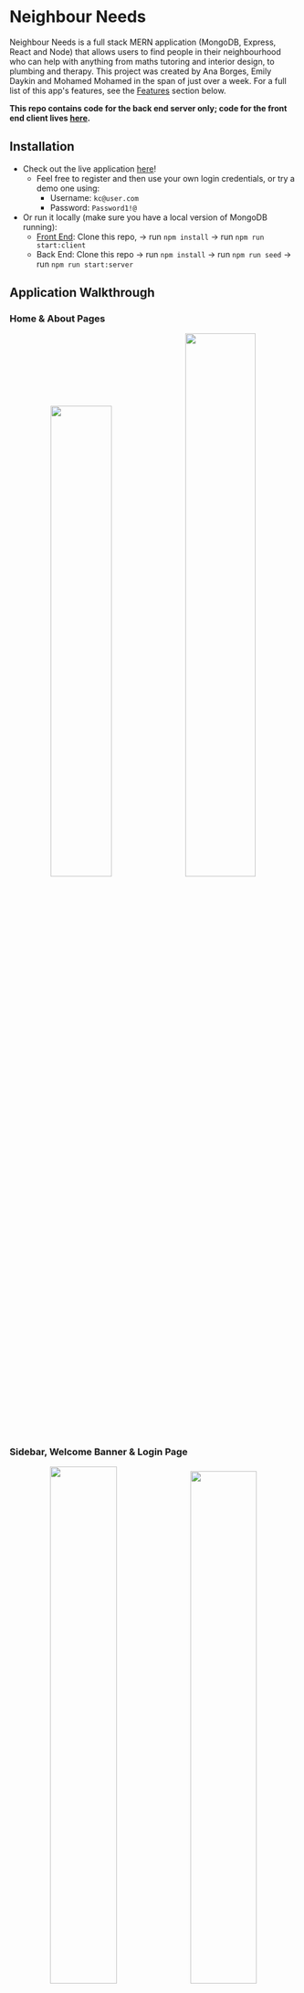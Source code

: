 # Neighbour Needs
Neighbour Needs is a full stack MERN application (MongoDB, Express, React and Node) that allows users to find people in their neighbourhood who can help with anything from maths tutoring and interior design, to plumbing and therapy. This project was created by Ana Borges, Emily Daykin and Mohamed Mohamed in the span of just over a week. For a full list of this app's features, see the [Features](#features) section below.

**This repo contains code for the back end server only; code for the front end client lives [here](https://github.com/momoh66/ga-project3-client).**

## Installation
- Check out the live application [here](https://neighbour-needs.netlify.app/)!
  - Feel free to register and then use your own login credentials, or try a demo one using:
    - Username: `kc@user.com`
    - Password: `Password1!@`
- Or run it locally (make sure you have a local version of MongoDB running):
  - [Front End](https://github.com/momoh66/ga-project3-client): Clone this repo, &#8594; run `npm install` &#8594; run `npm run start:client`
  - Back End: Clone this repo &#8594; run `npm install` &#8594; run `npm run seed` &#8594; run `npm run start:server` 

## Application Walkthrough
### Home & About Pages
<p align="center">
  <img src="./assets/home_page.png" width="46%"  />
  <img src="./assets/about_page.png" width="49.4%"  />
</p>

### Sidebar, Welcome Banner & Login Page
<p align="center">
  <img src="./assets/login_sidebar.png" width="48.2%"  />
  <img src="./assets/sidebar_welcome.png" width="48%"  />
</p>

### Feed & Profiles Page
<p align="center">
  <img src="./assets/feed_profiles_page.png" width="90%"  />
</p>

### Creating a New Post
<p align="center">
  <img src="./assets/create_new_post.png" width="90%"  />
</p>

### Neighbourhoods & Services Pages
<p align="center">
  <img src="./assets/neighbourhoods_page.png" width="48%"  />
  <img src="./assets/services_page.png" width="48.1%"  />
</p>

### Individual and Filtered Profile Pages
<p align="center">
  <img src="./assets/single_profile.png" width="37%"  />
  <img src="./assets/services_filter_page.png" width="49.5%"  />
</p>

### Responsive Design
<p align="center">
  <img src="./assets/responsiveness_feed_profiles.png" width="30%"  />
  <img src="./assets/responsiveness_single_profile.png" width="29%"  />
  <img src="./assets/responsiveness_register.png" width="36%"  />
</p>

## Tech Stack
### Front End
- React Framework (Single Page Application)
- API Handling: Axios
- Pure CSS with Sass
- React-Router-Dom

### Back End
- Server: Node.js & Express
- Database: MongoDB & Mongoose
- Safeguarding from injection attacks: Express Mongo Sanitize
- Password Encryption: Bcrypt
- Authentication: JSON Web Token (JWT)

### Collaboration & Development
- Git, GitHub
- Trello for project management
- Postman for API testing
- Excalidraw for wireframing
- Npm
- Deployment:
  - Front End: Netlify
  - Back End: Heroku (& Mongo Atlas)

## Features
- Display of all profiles, and routing to an individual profile page with more information and a comments area when clicked on
- Real time searching through all profiles by name, location, or service offered
- Minimalist top navbar with a more detailed slide-in-out sidebar
- Log In and Register functionality
- Once logged in:
  - A user icon appears in the navbar, as well as a personalised welcome banner, which redirects to the user's profile page
  - The user can create a post
  - The user can leave a comment on any profile
  - Only the same user who commented/posted can remove their comment and post, no one else's
- Filtering through service type or location via their respective pages

## Architecture:
- Front End: 
  - React Components to compartmentalise code
  - React Hooks for state management and handling side effects
  - Scss stylesheets per react component
  - Single Page Application (`react-router-dom`) using `Link`, `useNavigate`, `useLocation` and `useParams`
- Back End:
  - All security checks (user access credentials) done in the back end:
    - Email validation (correct format and uniqueness)
    - Password validation (encryption and strength: minimum of 8 characters, at least one lowercase & uppercase letter and number)
    - Obscuring the password response from the front end
    - Login credentials expire after 6 hours
  - Secure routing middelware to verify logged in users, same users (only that same user can delete their comment for example) and admin users
  - Error handling middleware to assist with debugging
  - 3 interlinked schema models in MongoDB for profiles, comments and posts
  - Data seeding of 25 user profiles, 15 comments and 3 posts.


## Featured Code Snippets
- schema screenshot?
- authentication error handling (with try/catch block) in BE and FE?

## Wins & Challenges

## Future Improvements